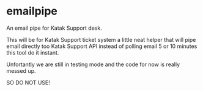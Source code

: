 # emailpipe

An email pipe for Katak Support desk.


This will be for Katak Support ticket system a little neat helper that will pipe email directly too Katak Support API instead of
polling email 5 or 10 minutes this tool do it instant.

Unfortantly we are still in testing mode and the code for now is really messed up.

SO DO NOT USE!

